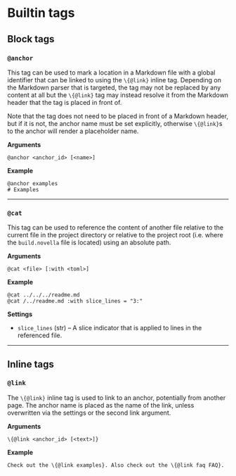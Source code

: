 # Builtin tags

## Block tags

### `@anchor`

This tag can be used to mark a location in a Markdown file with a global identifier that can be linked
to using the `\{@link}` inline tag. Depending on the Markdown parser that is targeted, the tag may not be
replaced by any content at all but the `\{@link}` tag may instead resolve it from the Markdown header that
the tag is placed in front of.

Note that the tag does not need to be placed in front of a Markdown header, but if it is not, the anchor
name must be set explicitly, otherwise `\{@link}`s to the anchor will render a placeholder name.

__Arguments__

    @anchor <anchor_id> [<name>]

__Example__

    @anchor examples
    # Examples

---

### `@cat`

This tag can be used to reference the content of another file relative to the current file in the
project directory or relative to the project root (i.e. where the `build.novella` file is located)
using an absolute path.

__Arguments__

    @cat <file> [:with <toml>]

__Example__

    @cat ../../../readme.md
    @cat /../readme.md :with slice_lines = "3:"

__Settings__

* `slice_lines` (str) &ndash; A slice indicator that is applied to lines in the referenced file.

---

## Inline tags

### `@link`

The `\{@link}` inline tag is used to link to an anchor, potentially from another page. The anchor
name is placed as the name of the link, unless overwritten via the settings or the second link
argument.

__Arguments__

    \{@link <anchor_id> [<text>]}

__Example__

    Check out the \{@link examples}. Also check out the \{@link faq FAQ}.
